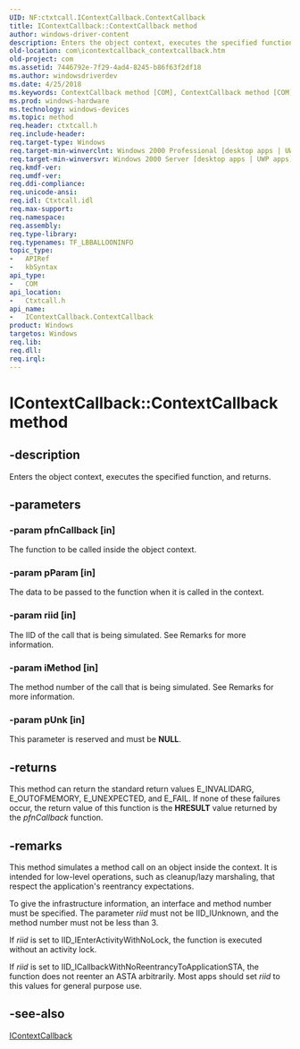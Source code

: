 ```yaml
---
UID: NF:ctxtcall.IContextCallback.ContextCallback
title: IContextCallback::ContextCallback method
author: windows-driver-content
description: Enters the object context, executes the specified function, and returns.
old-location: com\icontextcallback_contextcallback.htm
old-project: com
ms.assetid: 7446792e-7f29-4ad4-8245-b86f63f2df18
ms.author: windowsdriverdev
ms.date: 4/25/2018
ms.keywords: ContextCallback method [COM], ContextCallback method [COM], IContextCallback interface, ContextCallback,IContextCallback.ContextCallback, IContextCallback, IContextCallback interface [COM], ContextCallback method, IContextCallback::ContextCallback, _com_icontextcallback_contextcallback, com.icontextcallback_contextcallback, ctxtcall/IContextCallback::ContextCallback
ms.prod: windows-hardware
ms.technology: windows-devices
ms.topic: method
req.header: ctxtcall.h
req.include-header: 
req.target-type: Windows
req.target-min-winverclnt: Windows 2000 Professional [desktop apps | UWP apps]
req.target-min-winversvr: Windows 2000 Server [desktop apps | UWP apps]
req.kmdf-ver: 
req.umdf-ver: 
req.ddi-compliance: 
req.unicode-ansi: 
req.idl: Ctxtcall.idl
req.max-support: 
req.namespace: 
req.assembly: 
req.type-library: 
req.typenames: TF_LBBALLOONINFO
topic_type:
-	APIRef
-	kbSyntax
api_type:
-	COM
api_location:
-	Ctxtcall.h
api_name:
-	IContextCallback.ContextCallback
product: Windows
targetos: Windows
req.lib: 
req.dll: 
req.irql: 
---
```


# IContextCallback::ContextCallback method


## -description


Enters the object context, executes the specified function, and returns.


## -parameters




### -param pfnCallback [in]

The function to be called inside the object context.


### -param pParam [in]

The data to be passed to the function when it is called in the context.


### -param riid [in]

The IID of the call that is being simulated. See Remarks for more information.


### -param iMethod [in]

The method number of the call that is being simulated. See Remarks for more information.


### -param pUnk [in]

This parameter is reserved and must be <b>NULL</b>.


## -returns



This method can return the standard return values E_INVALIDARG, E_OUTOFMEMORY, E_UNEXPECTED, and E_FAIL. If none of these failures occur, the return value of this function is the <b>HRESULT</b> value returned by the <i>pfnCallback</i> function.




## -remarks



This method simulates a method call on an object inside the context. It is intended for low-level operations, such as cleanup/lazy marshaling, that respect the application's reentrancy expectations. 

To give the infrastructure information, an interface and method number must be specified. The parameter <i>riid</i> must not be IID_IUnknown, and the method number must not be less than 3.

If <i>riid</i> is set to IID_IEnterActivityWithNoLock, the function is executed without an activity lock.

If <i>riid</i> is set to IID_ICallbackWithNoReentrancyToApplicationSTA, the function does not reenter an ASTA arbitrarily. Most apps should set <i>riid</i> to this values for general purpose use.




## -see-also




<a href="https://msdn.microsoft.com/47af7b80-3419-4a40-8932-a5a27f297dc9">IContextCallback</a>
 

 

